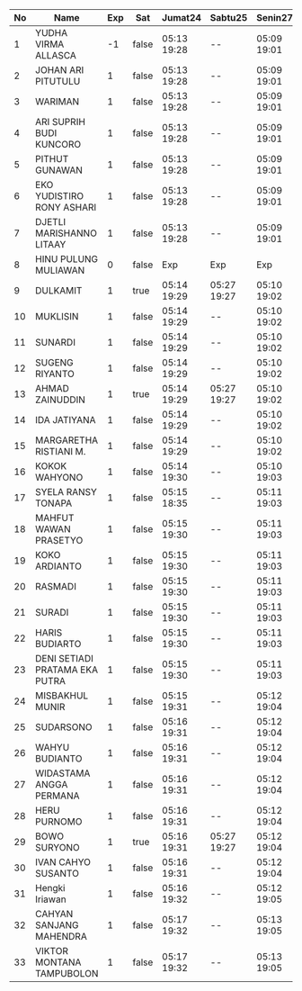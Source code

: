 | No | Name | Exp | Sat | Jumat24 | Sabtu25 | Senin27 | Selasa28 | Rabu29 |
|-----|-----|-----|-----|-----|-----|-----|-----|-----|
| 1 | YUDHA VIRMA ALLASCA | -1 | false | 05:13 19:28 | -- | 05:09 19:01 | 05:08 19:17 | 05:14 - |
| 2 | JOHAN ARI PITUTULU | 1 | false | 05:13 19:28 | -- | 05:09 19:01 | 05:08 19:17 | 05:14 - |
| 3 | WARIMAN | 1 | false | 05:13 19:28 | -- | 05:09 19:01 | 05:08 19:17 | 05:14 - |
| 4 | ARI SUPRIH BUDI KUNCORO | 1 | false | 05:13 19:28 | -- | 05:09 19:01 | 05:08 19:17 | 05:14 - |
| 5 | PITHUT GUNAWAN | 1 | false | 05:13 19:28 | -- | 05:09 19:01 | 05:08 19:17 | 05:14 - |
| 6 | EKO YUDISTIRO RONY ASHARI | 1 | false | 05:13 19:28 | -- | 05:09 19:01 | 05:08 19:17 | 05:14 - |
| 7 | DJETLI MARISHANNO LITAAY | 1 | false | 05:13 19:28 | -- | 05:09 19:01 | 05:08 19:17 | 05:14 - |
| 8 | HINU PULUNG MULIAWAN | 0 | false | Exp | Exp | Exp | Exp | Exp |
| 9 | DULKAMIT | 1 | true | 05:14 19:29 | 05:27 19:27 | 05:10 19:02 | 05:09 19:18 | 05:15 - |
| 10 | MUKLISIN | 1 | false | 05:14 19:29 | -- | 05:10 19:02 | 05:09 19:18 | 05:15 - |
| 11 | SUNARDI | 1 | false | 05:14 19:29 | -- | 05:10 19:02 | 05:09 19:18 | 05:15 - |
| 12 | SUGENG RIYANTO | 1 | false | 05:14 19:29 | -- | 05:10 19:02 | 05:09 19:18 | 05:15 - |
| 13 | AHMAD ZAINUDDIN | 1 | true | 05:14 19:29 | 05:27 19:27 | 05:10 19:02 | 05:09 19:18 | 05:15 - |
| 14 | IDA JATIYANA | 1 | false | 05:14 19:29 | -- | 05:10 19:02 | 05:09 19:18 | 05:15 - |
| 15 | MARGARETHA RISTIANI M. | 1 | false | 05:14 19:29 | -- | 05:10 19:02 | 05:09 19:18 | 05:15 - |
| 16 | KOKOK WAHYONO | 1 | false | 05:14 19:30 | -- | 05:10 19:03 | 05:10 19:18 | 05:15 - |
| 17 | SYELA RANSY TONAPA | 1 | false | 05:15 18:35 | -- | 05:11 19:03 | 05:10 19:19 | 05:16 - |
| 18 | MAHFUT WAWAN PRASETYO | 1 | false | 05:15 19:30 | -- | 05:11 19:03 | 05:10 19:19 | 05:16 - |
| 19 | KOKO ARDIANTO | 1 | false | 05:15 19:30 | -- | 05:11 19:03 | 05:10 19:19 | 05:16 - |
| 20 | RASMADI | 1 | false | 05:15 19:30 | -- | 05:11 19:03 | 05:10 19:19 | 05:16 - |
| 21 | SURADI | 1 | false | 05:15 19:30 | -- | 05:11 19:03 | 05:10 19:19 | 05:16 - |
| 22 | HARIS BUDIARTO | 1 | false | 05:15 19:30 | -- | 05:11 19:03 | 05:10 19:19 | 05:16 - |
| 23 | DENI SETIADI PRATAMA EKA PUTRA | 1 | false | 05:15 19:30 | -- | 05:11 19:03 | 05:10 19:19 | 05:16 - |
| 24 | MISBAKHUL MUNIR | 1 | false | 05:15 19:31 | -- | 05:12 19:04 | 05:11 19:20 | 05:17 - |
| 25 | SUDARSONO | 1 | false | 05:16 19:31 | -- | 05:12 19:04 | 05:11 19:20 | 05:17 - |
| 26 | WAHYU BUDIANTO | 1 | false | 05:16 19:31 | -- | 05:12 19:04 | 05:11 19:20 | 05:17 - |
| 27 | WIDASTAMA ANGGA PERMANA | 1 | false | 05:16 19:31 | -- | 05:12 19:04 | 05:11 19:20 | 05:17 - |
| 28 | HERU PURNOMO | 1 | false | 05:16 19:31 | -- | 05:12 19:04 | 05:11 19:20 | 05:17 - |
| 29 | BOWO SURYONO | 1 | true | 05:16 19:31 | 05:27 19:27 | 05:12 19:04 | 05:11 19:20 | 05:17 - |
| 30 | IVAN CAHYO SUSANTO | 1 | false | 05:16 19:31 | -- | 05:12 19:04 | 05:11 19:20 | 05:17 - |
| 31 | Hengki Iriawan | 1 | false | 05:16 19:32 | -- | 05:12 19:05 | 05:12 19:20 | 05:17 - |
| 32 | CAHYAN SANJANG MAHENDRA | 1 | false | 05:17 19:32 | -- | 05:13 19:05 | 05:12 19:21 | 05:18 - |
| 33 | VIKTOR MONTANA TAMPUBOLON | 1 | false | 05:17 19:32 | -- | 05:13 19:05 | 05:12 19:21 | 05:18 - |
